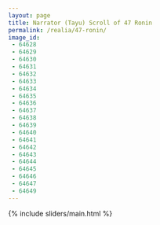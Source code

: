 ```yaml
---
layout: page
title: Narrator (Tayu) Scroll of 47 Ronin
permalink: /realia/47-ronin/
image_id:
 - 64628
 - 64629
 - 64630
 - 64631
 - 64632
 - 64633
 - 64634
 - 64635
 - 64636
 - 64637
 - 64638
 - 64639
 - 64640
 - 64641
 - 64642
 - 64643
 - 64644
 - 64645
 - 64646
 - 64647
 - 64649
---
```


{% include sliders/main.html %}
